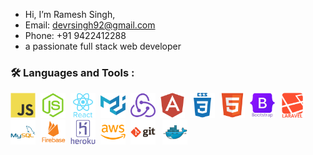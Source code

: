 - Hi, I’m Ramesh Singh, 
- Email: devrsingh92@gmail.com
- Phone: +91 9422412288
- a passionate full stack web developer

<!---
craftcon/craftcon is a ✨ special ✨ repository because its `README.md` (this file) appears on your GitHub profile.
You can click the Preview link to take a look at your changes.
--->

### :hammer_and_wrench: Languages and Tools :

<div>
  <img src="https://github.com/devicons/devicon/blob/master/icons/javascript/javascript-original.svg" title="JavaScript" alt="JavaScript" width="40" height="40"/>&nbsp;
  <img src="https://github.com/devicons/devicon/blob/master/icons/nodejs/nodejs-original.svg" title="NodeJS" alt="NodeJS" width="40" height="40"/>&nbsp;
  <img src="https://github.com/devicons/devicon/blob/master/icons/react/react-original-wordmark.svg" title="React" alt="React" width="40" height="40"/>&nbsp;
  <img src="https://github.com/devicons/devicon/blob/master/icons/materialui/materialui-original.svg" title="Material UI" alt="Material UI" width="40" height="40"/>&nbsp;
  <img src="https://github.com/devicons/devicon/blob/master/icons/redux/redux-original.svg" title="Redux" alt="Redux " width="40" height="40"/>&nbsp;
  <img src="https://github.com/devicons/devicon/blob/master/icons/angularjs/angularjs-plain.svg" title="Angular" alt="Angular " width="40" height="40"/>&nbsp;
  <img src="https://github.com/devicons/devicon/blob/master/icons/css3/css3-plain-wordmark.svg"  title="CSS3" alt="CSS" width="40" height="40"/>&nbsp;
  <img src="https://github.com/devicons/devicon/blob/master/icons/html5/html5-original.svg" title="HTML5" alt="HTML" width="40" height="40"/>&nbsp;
<!--     <img src="https://github.com/devicons/devicon/blob/master/icons/flutter/flutter-original.svg" title="Flutter" alt="Flutter" width="40" height="40"/>&nbsp; -->
  <img src="https://github.com/devicons/devicon/blob/master/icons/bootstrap/bootstrap-original-wordmark.svg" title="Bootstrap"  alt="Bootstrap" width="40" height="40"/>&nbsp;
  <img src="https://github.com/devicons/devicon/blob/master/icons/laravel/laravel-plain-wordmark.svg" title="Laravel"  alt="Laravel" width="40" height="40"/>&nbsp;
  <img src="https://github.com/devicons/devicon/blob/master/icons/mysql/mysql-original-wordmark.svg" title="MySQL"  alt="MySQL" width="40" height="40"/>&nbsp;
  <img src="https://github.com/devicons/devicon/blob/master/icons/firebase/firebase-plain-wordmark.svg" title="Firebase" alt="Firebase" width="40" height="40"/>&nbsp;
  <img src="https://github.com/devicons/devicon/blob/master/icons/heroku/heroku-original-wordmark.svg" title="Heroku" alt="Heroku" width="40" height="40"/>&nbsp;
  <img src="https://github.com/devicons/devicon/blob/master/icons/amazonwebservices/amazonwebservices-plain-wordmark.svg" title="AWS" alt="AWS" width="40" height="40"/>&nbsp;
  <img src="https://github.com/devicons/devicon/blob/master/icons/git/git-original-wordmark.svg" title="Git" **alt="Git" width="40" height="40"/>
  &nbsp;
  <img src="https://github.com/devicons/devicon/blob/master/icons/docker/docker-original.svg" title="Docker" alt="Docker" width="40" height="40"/>
</div>


<!-- <p dir="auto">
  <code><a target="_blank" rel="noopener noreferrer" href="https://github.com/devicons/devicon/blob/master/icons/javascript/javascript-original.svg"><img height="20" src="https://github.com/devicons/devicon/blob/master/icons/javascript/javascript-original.svg" style="max-width: 100%;"></a></code>
  <code><a target="_blank" rel="noopener noreferrer" href="https://github.com/devicons/devicon/blob/master/icons/react/react-original.svg"><img height="20" src="https://github.com/devicons/devicon/blob/master/icons/react/react-original.svg" style="max-width: 100%;"></a></code>
  <code><a target="_blank" rel="noopener noreferrer" href="[https://raw.githubusercontent.com/github/explore/80688e429a7d4ef2fca1e82350fe8e3517d3494d/topics/react/react.png](https://github.com/devicons/devicon/blob/master/icons/materialui/materialui-original.svg)"><img height="20" src="https://github.com/devicons/devicon/blob/master/icons/materialui/materialui-original.svg" style="max-width: 100%;"></a></code>
  <code><a target="_blank" rel="noopener noreferrer" href="https://github.com/devicons/devicon/blob/master/icons/graphql/graphql-plain.svg"><img height="20" src="https://github.com/devicons/devicon/blob/master/icons/graphql/graphql-plain.svg" style="max-width: 100%;"></a></code>
  <code><a target="_blank" rel="noopener noreferrer" href="https://github.com/devicons/devicon/blob/master/icons/nodejs/nodejs-original.svg"><img height="20" src="https://github.com/devicons/devicon/blob/master/icons/nodejs/nodejs-original.svg" style="max-width: 100%;"></a></code>
  <code><a target="_blank" rel="noopener noreferrer" href="https://github.com/devicons/devicon/blob/master/icons/mongodb/mongodb-original.svg"><img height="20" src="https://github.com/devicons/devicon/blob/master/icons/mongodb/mongodb-original.svg" style="max-width: 100%;"></a></code>
  <code><a target="_blank" rel="noopener noreferrer" href="https://github.com/devicons/devicon/blob/master/icons/laravel/laravel-plain.svg"><img height="20" src="https://github.com/devicons/devicon/blob/master/icons/laravel/laravel-plain.svg" style="max-width: 100%;"></a></code>
  <code><a target="_blank" rel="noopener noreferrer" href="https://github.com/devicons/devicon/blob/master/icons/mysql/mysql-original.svg"><img height="20" src="https://github.com/devicons/devicon/blob/master/icons/mysql/mysql-original.svg" style="max-width: 100%;"></a></code>
  <code><a target="_blank" rel="noopener noreferrer" href="https://github.com/devicons/devicon/blob/master/icons/firebase/firebase-plain.svg"><img height="20" src="https://github.com/devicons/devicon/blob/master/icons/firebase/firebase-plain.svg" style="max-width: 100%;"></a></code>
  <code><a target="_blank" rel="noopener noreferrer" href="https://raw.githubusercontent.com/github/explore/80688e429a7d4ef2fca1e82350fe8e3517d3494d/topics/git/git.png"><img height="20" src="https://raw.githubusercontent.com/github/explore/80688e429a7d4ef2fca1e82350fe8e3517d3494d/topics/git/git.png" style="max-width: 100%;"></a></code>
</p> -->


